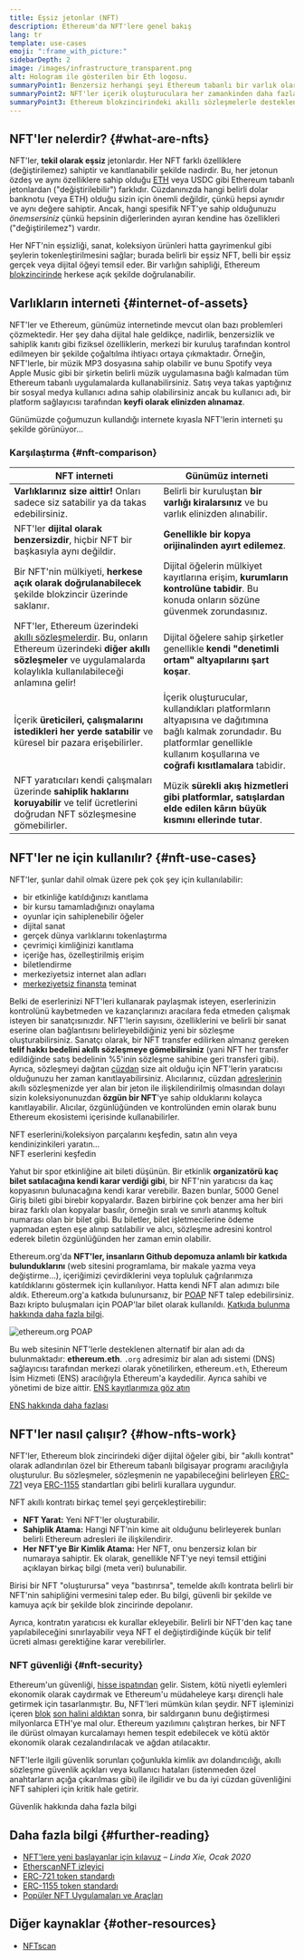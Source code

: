 ```yaml
---
title: Eşsiz jetonlar (NFT)
description: Ethereum'da NFT'lere genel bakış
lang: tr
template: use-cases
emoji: ":frame_with_picture:"
sidebarDepth: 2
image: /images/infrastructure_transparent.png
alt: Hologram ile gösterilen bir Eth logosu.
summaryPoint1: Benzersiz herhangi şeyi Ethereum tabanlı bir varlık olarak temsil etmenin yolu.
summaryPoint2: NFT'ler içerik oluşturuculara her zamankinden daha fazla güç veriyor.
summaryPoint3: Ethereum blokzincirindeki akıllı sözleşmelerle desteklenmektedir.
---
```


## NFT'ler nelerdir? {#what-are-nfts}

NFT'ler, **tekil olarak eşsiz** jetonlardır. Her NFT farklı özelliklere (değiştirilemez) sahiptir ve kanıtlanabilir şekilde nadirdir. Bu, her jetonun özdeş ve aynı özelliklere sahip olduğu [ETH](/glossary/#ether) veya USDC gibi Ethereum tabanlı jetonlardan ("değiştirilebilir") farklıdır. Cüzdanınızda hangi belirli dolar banknotu (veya ETH) olduğu sizin için önemli değildir, çünkü hepsi aynıdır ve aynı değere sahiptir. Ancak, hangi spesifik NFT'ye sahip olduğunuzu _önemsersiniz_ çünkü hepsinin diğerlerinden ayıran kendine has özellikleri ("değiştirilemez") vardır.

Her NFT'nin eşsizliği, sanat, koleksiyon ürünleri hatta gayrimenkul gibi şeylerin tokenleştirilmesini sağlar; burada belirli bir eşsiz NFT, belli bir eşsiz gerçek veya dijital öğeyi temsil eder. Bir varlığın sahipliği, Ethereum [blokzincirinde](/glossary/#blockchain) herkese açık şekilde doğrulanabilir.

<YouTube id="Xdkkux6OxfM" />

## Varlıkların interneti {#internet-of-assets}

NFT'ler ve Ethereum, günümüz internetinde mevcut olan bazı problemleri çözmektedir. Her şey daha dijital hale geldikçe, nadirlik, benzersizlik ve sahiplik kanıtı gibi fiziksel özelliklerin, merkezi bir kuruluş tarafından kontrol edilmeyen bir şekilde çoğaltılma ihtiyacı ortaya çıkmaktadır. Örneğin, NFT'lerle, bir müzik MP3 dosyasına sahip olabilir ve bunu Spotify veya Apple Music gibi bir şirketin belirli müzik uygulamasına bağlı kalmadan tüm Ethereum tabanlı uygulamalarda kullanabilirsiniz. Satış veya takas yaptığınız bir sosyal medya kullanıcı adına sahip olabilirsiniz ancak bu kullanıcı adı, bir platform sağlayıcısı tarafından **keyfi olarak elinizden alınamaz**.

Günümüzde çoğumuzun kullandığı internete kıyasla NFT'lerin interneti şu şekilde görünüyor...

### Karşılaştırma {#nft-comparison}

| NFT interneti                                                                                                                                                                                               | Günümüz interneti                                                                                                                                                                         |
| ----------------------------------------------------------------------------------------------------------------------------------------------------------------------------------------------------------- | ----------------------------------------------------------------------------------------------------------------------------------------------------------------------------------------- |
| **Varlıklarınız size aittir!** Onları sadece siz satabilir ya da takas edebilirsiniz.                                                                                                                       | Belirli bir kuruluştan **bir varlığı kiralarsınız** ve bu varlık elinizden alınabilir.                                                                                                    |
| NFT'ler **dijital olarak benzersizdir**, hiçbir NFT bir başkasıyla aynı değildir.                                                                                                                           | **Genellikle bir kopya orijinalinden ayırt edilemez**.                                                                                                                                    |
| Bir NFT'nin mülkiyeti, **herkese açık olarak doğrulanabilecek** şekilde blokzincir üzerinde saklanır.                                                                                                       | Dijital öğelerin mülkiyet kayıtlarına erişim, **kurumların kontrolüne tabidir**. Bu konuda onların sözüne güvenmek zorundasınız.                                                          |
| NFT'ler, Ethereum üzerindeki [akıllı sözleşmelerdir](/glossary/#smart-contract). Bu, onların Ethereum üzerindeki **diğer akıllı sözleşmeler** ve uygulamalarda kolaylıkla kullanılabileceği anlamına gelir! | Dijital öğelere sahip şirketler genellikle **kendi "denetimli ortam" altyapılarını şart koşar**.                                                                                          |
| İçerik **üreticileri, çalışmalarını istedikleri her yerde satabilir** ve küresel bir pazara erişebilirler.                                                                                                  | İçerik oluşturucular, kullandıkları platformların altyapısına ve dağıtımına bağlı kalmak zorundadır. Bu platformlar genellikle kullanım koşullarına ve **coğrafi kısıtlamalara** tabidir. |
| NFT yaratıcıları kendi çalışmaları üzerinde **sahiplik haklarını koruyabilir** ve telif ücretlerini doğrudan NFT sözleşmesine gömebilirler.                                                                 | Müzik **sürekli akış hizmetleri gibi platformlar, satışlardan elde edilen kârın büyük kısmını ellerinde tutar**.                                                                          |

## NFT'ler ne için kullanılır? {#nft-use-cases}

NFT'ler, şunlar dahil olmak üzere pek çok şey için kullanılabilir:

- bir etkinliğe katıldığınızı kanıtlama
- bir kursu tamamladığınızı onaylama
- oyunlar için sahiplenebilir öğeler
- dijital sanat
- gerçek dünya varlıklarını tokenlaştırma
- çevrimiçi kimliğinizi kanıtlama
- içeriğe has, özelleştirilmiş erişim
- biletlendirme
- merkeziyetsiz internet alan adları
- [merkeziyetsiz finansta](/glossary/#defi) teminat

Belki de eserlerinizi NFT'leri kullanarak paylaşmak isteyen, eserlerinizin kontrolünü kaybetmeden ve kazançlarınızı aracılara feda etmeden çalışmak isteyen bir sanatçısınızdır. NFT'lerin sayısını, özelliklerini ve belirli bir sanat eserine olan bağlantısını belirleyebildiğiniz yeni bir sözleşme oluşturabilirsiniz. Sanatçı olarak, bir NFT transfer edilirken almanız gereken **telif hakkı bedelini akıllı sözleşmeye gömebilirsiniz** (yani NFT her transfer edildiğinde satış bedelinin %5'inin sözleşme sahibine geri transferi gibi). Ayrıca, sözleşmeyi dağıtan [cüzdan](/glossary/#wallet) size ait olduğu için NFT'lerin yaratıcısı olduğunuzu her zaman kanıtlayabilirsiniz. Alıcılarınız, cüzdan [adreslerinin](/glossary/#address) akıllı sözleşmenizde yer alan bir jeton ile ilişkilendirilmiş olmasından dolayı sizin koleksiyonunuzdan **özgün bir NFT**'ye sahip olduklarını kolayca kanıtlayabilir. Alıcılar, özgünlüğünden ve kontrolünden emin olarak bunu Ethereum ekosistemi içerisinde kullanabilirler.

<InfoBanner shouldSpaceBetween emoji=":eyes:" mt="8">
  <div>NFT eserlerini/koleksiyon parçalarını keşfedin, satın alın veya kendinizinkileri yaratın...</div>
  <ButtonLink href="/apps/?category=collectibles#explore">
    NFT eserlerini keşfedin
  </ButtonLink>
</InfoBanner>

Yahut bir spor etkinliğine ait bileti düşünün. Bir etkinlik **organizatörü kaç bilet satılacağına kendi karar verdiği gibi**, bir NFT'nin yaratıcısı da kaç kopyasının bulunacağına kendi karar verebilir. Bazen bunlar, 5000 Genel Giriş bileti gibi birebir kopyalardır. Bazen birbirine çok benzer ama her biri biraz farklı olan kopyalar basılır, örneğin sıralı ve sınırlı atanmış koltuk numarası olan bir bilet gibi. Bu biletler, bilet işletmecilerine ödeme yapmadan eşten eşe alınıp satılabilir ve alıcı, sözleşme adresini kontrol ederek biletin özgünlüğünden her zaman emin olabilir.

Ethereum.org'da **NFT'ler, insanların Github depomuza anlamlı bir katkıda bulunduklarını** (web sitesini programlama, bir makale yazma veya değiştirme...), içeriğimizi çevirdiklerini veya topluluk çağrılarımıza katıldıklarını göstermek için kullanılıyor. Hatta kendi NFT alan adımızı bile aldık. Ethereum.org'a katkıda bulunursanız, bir [POAP](/glossary/#poap) NFT talep edebilirsiniz. Bazı kripto buluşmaları için POAP'lar bilet olarak kullanıldı. [Katkıda bulunma hakkında daha fazla bilgi](/contributing/#poap).

![ethereum.org POAP](./poap.png)

Bu web sitesinin NFT'lerle desteklenen alternatif bir alan adı da bulunmaktadır: **ethereum.eth**. `.org` adresimiz bir alan adı sistemi (DNS) sağlayıcısı tarafından merkezi olarak yönetilirken, ethereum`.eth`, Ethereum İsim Hizmeti (ENS) aracılığıyla Ethereum'a kaydedilir. Ayrıca sahibi ve yönetimi de bize aittir. [ENS kayıtlarımıza göz atın](https://app.ens.domains/name/ethereum.eth)

[ENS hakkında daha fazlası](https://app.ens.domains)

<Divider />

## NFT'ler nasıl çalışır? {#how-nfts-work}

NFT'ler, Ethereum blok zincirindeki diğer dijital öğeler gibi, bir "akıllı kontrat" olarak adlandırılan özel bir Ethereum tabanlı bilgisayar programı aracılığıyla oluşturulur. Bu sözleşmeler, sözleşmenin ne yapabileceğini belirleyen [ERC-721](/glossary/#erc-721) veya [ERC-1155](/glossary/#erc-1155) standartları gibi belirli kurallara uygundur.

NFT akıllı kontratı birkaç temel şeyi gerçekleştirebilir:

- **NFT Yarat:** Yeni NFT'ler oluşturabilir.
- **Sahiplik Atama:** Hangi NFT'nin kime ait olduğunu belirleyerek bunları belirli Ethereum adresleri ile ilişkilendirir.
- **Her NFT'ye Bir Kimlik Atama:** Her NFT, onu benzersiz kılan bir numaraya sahiptir. Ek olarak, genellikle NFT'ye neyi temsil ettiğini açıklayan birkaç bilgi (meta veri) bulunabilir.

Birisi bir NFT "oluşturursa" veya "bastırırsa", temelde akıllı kontrata belirli bir NFT'nin sahipliğini vermesini talep eder. Bu bilgi, güvenli bir şekilde ve kamuya açık bir şekilde blok zincirinde depolanır.

Ayrıca, kontratın yaratıcısı ek kurallar ekleyebilir. Belirli bir NFT'den kaç tane yapılabileceğini sınırlayabilir veya NFT el değiştirdiğinde küçük bir telif ücreti alması gerektiğine karar verebilirler.

### NFT güvenliği {#nft-security}

Ethereum'un güvenliği, [hisse ispatından](/glossary/#pos) gelir. Sistem, kötü niyetli eylemleri ekonomik olarak caydırmak ve Ethereum'u müdaheleye karşı dirençli hale getirmek için tasarlanmıştır. Bu, NFT'leri mümkün kılan şeydir. NFT işleminizi içeren [blok](/glossary/#block) [son halini aldıktan](/glossary/#finality) sonra, bir saldırganın bunu değiştirmesi milyonlarca ETH'ye mal olur. Ethereum yazılımını çalıştıran herkes, bir NFT ile dürüst olmayan kurcalamayı hemen tespit edebilecek ve kötü aktör ekonomik olarak cezalandırılacak ve ağdan atılacaktır.

NFT'lerle ilgili güvenlik sorunları çoğunlukla kimlik avı dolandırıcılığı, akıllı sözleşme güvenlik açıkları veya kullanıcı hataları (istenmeden özel anahtarların açığa çıkarılması gibi) ile ilgilidir ve bu da iyi cüzdan güvenliğini NFT sahipleri için kritik hale getirir.

<ButtonLink href="/security/">
  Güvenlik hakkında daha fazla bilgi
</ButtonLink>

## Daha fazla bilgi {#further-reading}

- [NFT'lere yeni başlayanlar için kılavuz](https://linda.mirror.xyz/df649d61efb92c910464a4e74ae213c4cab150b9cbcc4b7fb6090fc77881a95d) – _Linda Xie, Ocak 2020_
- [EtherscanNFT izleyici](https://etherscan.io/nft-top-contracts)
- [ERC-721 token standardı](/developers/docs/standards/tokens/erc-721/)
- [ERC-1155 token standardı](/developers/docs/standards/tokens/erc-1155/)
- [Popüler NFT Uygulamaları ve Araçları](https://www.ethereum-ecosystem.com/blockchains/ethereum/nfts)

## Diğer kaynaklar {#other-resources}

- [NFTscan](https://nftscan.com/)

<Divider />

<QuizWidget quizKey="nfts" />
